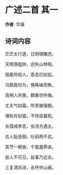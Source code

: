 # 广述二首  其一

**作者**: 华镇

## 诗词内容

茫茫太行道，日侧啸雕虎。

天明落槛阱，迥失山林阻。

摇尾仰视人，意态已如鼠。

乌鹊竟何为，俛咮噪而聚。

高明人共畏，鳏寡世所侮。

丈夫气如霜，所贵摧强御。

埋轮斥豺狼，不待梁冀死。

长孺戒李息，张汤方遇主。

古人耻低徊，吐茹两不武。

真节一朝奋，千载羞莽卤。

兹人不可见，兹事乃近古。

三复清风诗，永怀仲山甫。

